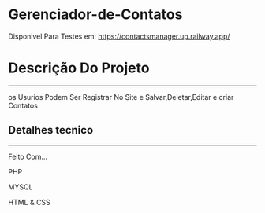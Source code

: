 # Gerenciador-de-Contatos
Disponivel Para Testes em: https://contactsmanager.up.railway.app/
<h1> Descrição Do Projeto </h1>
<hr>
<p> os Usurios Podem Ser Registrar No Site e Salvar,Deletar,Editar e criar Contatos</p>

<h2>Detalhes tecnico</h2>
<hr>
<p> Feito Com...</p>
<p>PHP</p>
<p>MYSQL</p>
<p>HTML & CSS</p>
